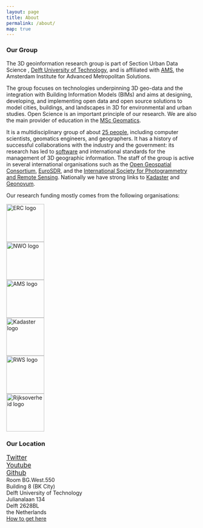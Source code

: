 ```yaml
---
layout: page
title: About
permalink: /about/
map: true
---
```


<div class="row">
  <div class="col-sm-6">
    <h3>Our Group</h3>
    <p>
    The 3D geoinformation research group is part of Section Urban Data Science , <a href="http://www.tudelft.nl">Delft University of Technology</a>, and is affiliated with <a href="http://www.ams-institute.org">AMS</a>, the Amsterdam Institute for Advanced Metropolitan Solutions. </p>
    <p>
    The group focuses on technologies underpinning 3D geo-data and the integration with Building Information Models (BIMs) and aims at designing, developing, and implementing open data and open source solutions to model cities, buildings, and landscapes in 3D for environmental and urban studies. Open Science is an important principle of our research. We are also the main provider of education in the <a href="https://www.tudelft.nl/onderwijs/opleidingen/masters/geomatics/msc-geomatics">MSc Geomatics</a>. 
    </p>
    <p>
    It is a multidisciplinary group of about <a href="https://3d.bk.tudelft.nl/about/#people">25 people</a>, including computer scientists, geomatics engineers, and geographers. It has a history of successful collaborations with the industry and the government: its research has led to <a href="{{ "/code/" |  prepend: site.baseurl }}">software</a> and international standards for the management of 3D geographic information. The staff of the group is active in several international organisations such as the <a href="https://www.ogc.org">Open Geospatial Consortium</a>, <a href="http://www.eurosdr.net">EuroSDR</a>, and the <a href="https://www.isprs.org">International Society for Photogrammetry and Remote Sensing</a>. Nationally we have strong links to <a href="https://www.kadaster.nl/">Kadaster</a> and <a href="https://www.geonovum.nl/">Geonovum</a>.
    </p>
    <p>
    Our research funding mostly comes from the following organisations:
    </p>
    <div class="row">
      <div class="col-xs-4"><a href="https://erc.europa.eu"><img class="img-responsive" src="{{ "/img/partners/erc.svg" | prepend: site.baseurl }}" alt="ERC logo" style="height: 100px; margin: auto;" /></a></div>
      <div class="col-xs-4"><a href="https://www.nwo.nl"><img class="img-responsive" src="{{ "/img/partners/nwo.svg" | prepend: site.baseurl }}" alt="NWO logo" style="height: 100px; margin: auto;" /></a></div>
      <div class="col-xs-4"><a href="https://www.ams-institute.org"><img class="img-responsive" src="{{ "/img/partners/ams.svg" | prepend: site.baseurl }}" alt="AMS logo" style="height: 100px; margin: auto;" /></a></div>
      <div class="col-xs-4"><a href="https://www.kadaster.nl"><img class="img-responsive" src="{{ "/img/partners/kadaster.svg" | prepend: site.baseurl }}" alt="Kadaster logo" style="height: 100px; margin: auto;" /></a></div>
      <div class="col-xs-4"><a href="https://www.rijkswaterstaat.nl"><img class="img-responsive" src="{{ "/img/partners/rws.svg" | prepend: site.baseurl }}" alt="RWS logo" style="height: 100px; margin: auto;" /></a></div>
      <div class="col-xs-4"><a href="https://www.rijksoverheid.nl/"><img class="img-responsive" src="{{ "/img/partners/rijksoverheid.png" | prepend: site.baseurl }}" alt="Rijksoverheid logo" style="height: 100px; margin: auto;" /></a></div>
    </div>
  </div>
  <div class="col-sm-6">
    <section id="where">
      <h3>Our Location</h3>
      <div class="row">
        <div class="col-xs-4">
          <div style="font-size: larger;">
            <a href="https://twitter.com/tudelft3d"><i class="fab fa-twitter fa-fw"></i> Twitter</a><br /> 
            <a href="https://www.youtube.com/channel/UCbK2N4c3QyhGLvjx1Xx2lRw"><i class="fab fa-youtube fa-fw"></i> Youtube</a><br /> 
            <a href="https://github.com/tudelft3d"><i class="fab fa-github fa-fw"></i> Github</a>
          </div>
        </div>
        <div class="col-xs-8">
          <i class="fas fa-map-marker-alt fa-fw">     </i> Room BG.West.550<br>
          <i class="fas fa-map-marker-alt fa-fw fade"></i> Building 8 (BK City) <br>
          <i class="fas fa-map-marker-alt fa-fw fade"></i> Delft University of Technology <br>
          <i class="fas fa-map-marker-alt fa-fw fade"></i> Julianalaan 134 <br>
          <i class="fas fa-map-marker-alt fa-fw fade"></i> Delft 2628BL<br>
          <i class="fas fa-map-marker-alt fa-fw fade"></i> the Netherlands <br>
          <i class="fas fa-map-marker-alt fa-fw fade"></i> <a href="https://www.tudelft.nl/en/architecture-and-the-built-environment/about-the-faculty/contact-and-map/">How to get here</a>
          <br />
        </div>
        <div class="col-xs-12">
          <br />
          <div id="map"></div>
        </div>
      </div>
    </section>
    <script>
      mapboxgl.accessToken = 'pk.eyJ1IjoieWxhbm5sIiwiYSI6ImNrNjB6MDdkZzBjYWgzbG1idnNtY2NwN3oifQ.Tcrga-SiNjx2Sy6Sr8JrUQ';
      var map = new mapboxgl.Map({
        container: 'map',
        style: 'mapbox://styles/ylannl/ck6528mj226nu1io7q2qf4nam',
        center: [4.3697572,52.0056088],
        zoom: 13.5,
        pitch: 60
      });
      map.addControl(new mapboxgl.NavigationControl());
      var markers = {
        "type": "FeatureCollection",
        "features": [{
          "type": "Feature",
          "properties": {
            "description": "<h3>3D Geoinformation</h3><p>Room BG.West.550</p>",
            "iconSize": [50, 50]
          },
          "geometry": {
            "type": "Point",
            "coordinates": [4.3697572,52.0056088]
          }
        }]
      }
      // add markers to map
      markers.features.forEach(function(marker) {
        // create a DOM element for the marker
        var el = document.createElement('div');
        el.className = 'marker';
        el.style.backgroundImage = 'url({{ site.url }}{{ site.baseurl }}/img/map/marker.svg)';
        el.style.width = marker.properties.iconSize[0] + 'px';
        el.style.height = marker.properties.iconSize[1] + 'px';

        el.addEventListener('click', function() {
          var popup = new mapboxgl.Popup({closeOnClick: false})
            .setLngLat(markers.features[0].geometry.coordinates)
            .setHTML(markers.features[0].properties.description)
            .addTo(map);
        });

        // add marker to map
        new mapboxgl.Marker(el)
          .setLngLat(markers.features[0].geometry.coordinates)
          .addTo(map);
      });
    </script>
  </div>
</div>
- - - 
<section id="people">
  <h2>Our Staff</h2>
  {% assign members = site.data.staff | better_sort: 'surname' %}
  <div class="row">
    {% for member in members %}
      <div class="col-md-3 col-sm-4 col-xs-6">
        {% include contact.html person=member role=member.title %}
      </div>
    {% endfor %}
  </div>
</section>
- - -
<section id="visiting people">
  <h2>Academic visitors</h2>
  {% assign members = site.data.staff_visiting | better_sort: 'surname' %}
  <div class="row">
    {% for member in members %}
      <div class="col-md-3 col-sm-4 col-xs-6">
        {% include contact.html person=member role=member.title %}
      </div>
    {% endfor %}
  </div>
</section>
- - - 
<section name="people">
  <h2>Former staff</h2>
  <a href="{{ "/about/formerstaff" | prepend: site.baseurl }}">List of former staff</a>
</section>

